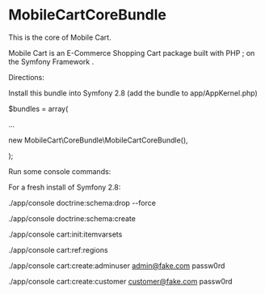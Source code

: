 # MobileCartCoreBundle

This is the core of Mobile Cart.

Mobile Cart is an E-Commerce Shopping Cart package built with PHP ; on the Symfony Framework .

Directions:

Install this bundle into Symfony 2.8 (add the bundle to app/AppKernel.php)

$bundles = array(

...

new MobileCart\CoreBundle\MobileCartCoreBundle(),

);

Run some console commands:

For a fresh install of Symfony 2.8:

./app/console doctrine:schema:drop --force

./app/console doctrine:schema:create

./app/console cart:init:itemvarsets

./app/console cart:ref:regions

./app/console cart:create:adminuser admin@fake.com passw0rd

./app/console cart:create:customer customer@fake.com passw0rd 


